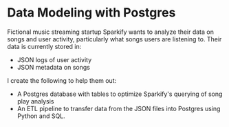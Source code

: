 # Data Modeling with Postgres

Fictional music streaming startup Sparkify wants to analyze their data on songs and user activity, particularly what songs users are listening to. Their data is currently stored in:
- JSON logs of user activity
- JSON metadata on songs

I create the following to help them out:
- A Postgres database with tables to optimize Sparkify's querying of song play analysis
- An ETL pipeline to transfer data from the JSON files into Postgres using Python and SQL.
